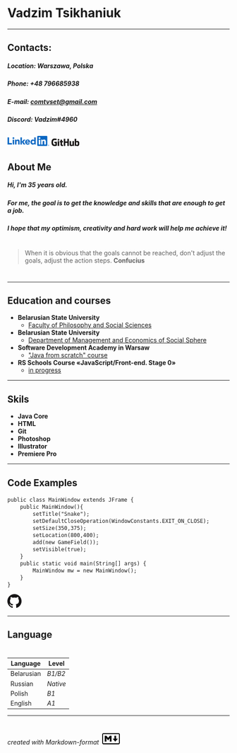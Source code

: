 # **Vadzim Tsikhaniuk**
---
## **Contacts:**
##### **Location:** Warszawa, Polska
##### **Phone:** +48 796685938
##### **E-mail:** comtvset@gmail.com
##### **Discord:** Vadzim#4960
[![LinkedIn**](https://raw.githubusercontent.com/comtvset/logo/main/LinkedIn_logo_95x23.png)](https://www.linkedin.com/in/vadzim-tsikhaniuk-69643b155/)
[![GitHub](https://raw.githubusercontent.com/comtvset/logo/main/GitHub_logo_63x17.png)](https://github.com/comtvset)
---

## **About Me**

##### Hi, I'm 35 years old.
##### For me, the goal is to get the knowledge and skills that are enough to get a job. 
##### I hope that my optimism, creativity and hard work will help me achieve it!
#
#
>When it is obvious that the goals cannot be reached, don't adjust the goals, adjust the action steps.
**Confucius**
#
---
## **Education and courses**
* **Belarusian State University**
  * [Faculty of Philosophy and Social Sciences](https://ffsn.bsu.by/en/home/)
* **Belarusian State University** 
  * [Department of Management and Economics of Social Sphere](https://fsc.bsu.by/en/personalities-of-department-of-management-and-economics-of-social-sphere/)
* **Software Development Academy in Warsaw** 
  * ["Java from scratch" course](https://sdacademy.pl/kursy/java/)
* **RS Schools Course «JavaScript/Front-end. Stage 0»**
  * [in progress](https://rs.school/js-stage0/)
---
## **Skils**
+ **Java Core**
+ **HTML**
+ **Git**
+ **Photoshop**
+ **Illustrator**
+ **Premiere Pro**
---
## **Code Examples**
```
public class MainWindow extends JFrame {
    public MainWindow(){
        setTitle("Snake");
        setDefaultCloseOperation(WindowConstants.EXIT_ON_CLOSE);
        setSize(350,375);
        setLocation(800,400);
        add(new GameField());
        setVisible(true);
    }
    public static void main(String[] args) {
        MainWindow mw = new MainWindow();
    }
}
```
[![GitHub](https://raw.githubusercontent.com/comtvset/logo/main/GitHub-Mark-32px.png)](https://github.com/comtvset/SnakeGame.git)

---
## **Language**
#
| Language | Level |
| ------ | ------ |
| Belarusian | _B1/B2_ |
| Russian | _Native_ |
| Polish | _B1_ |
| English | _A1_ |
---
#
*created with Markdown-format*
[![created with Markdown-format](https://raw.githubusercontent.com/comtvset/logo/main/markdown_46x26.png)](https://en.wikipedia.org/wiki/Markdown)